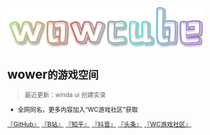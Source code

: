 <!-- _coverpage.md -->

![logo](_media/wowcube.png)

# wower<small>的游戏空间</small>

> 最近更新：winda ui 创建实录

- 全网同名，更多内容加入“WC游戏社区”获取

[『GitHub』](https://github.com/usiege/winda)
[『B站』](https://space.bilibili.com/38532242)
[『知乎』](https://www.zhihu.com/people/uwuneng)
[『抖音』](https://www.douyin.com/user/MS4wLjABAAAAWZZwAj3K-Moaee9AAFuYqi6CRWfC29At1CHheP3ubYgxh3ceYT88_oFgwaTPW9su)
[『头条』](https://www.toutiao.com/c/user/token/MS4wLjABAAAA4zplmobzTGF2I3-eRVcwWEA4kMdbfDzOlkZpvhphOzw)
[『WC游戏社区』](https://kook.top/EGosAW)

<!-- [『Get Started』](#docsify) -->


<!-- 背景图片 -->

<!-- ![](_media/wind.png) -->

<!-- 背景色 -->

<!-- ![color](#f0f0f0) -->